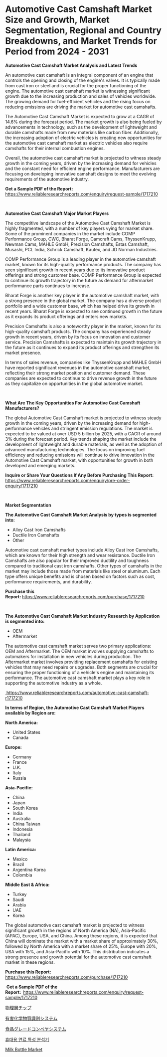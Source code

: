 <p><h1>Automotive Cast Camshaft Market Size and Growth, Market Segmentation, Regional and Country Breakdowns, and Market Trends for Period from 2024 -  2031</h1></p><p><strong>Automotive Cast Camshaft Market Analysis and Latest Trends</strong></p>
<p><p>An automotive cast camshaft is an integral component of an engine that controls the opening and closing of the engine's valves. It is typically made from cast iron or steel and is crucial for the proper functioning of the engine. The automotive cast camshaft market is witnessing significant growth due to the increasing production and sales of vehicles worldwide. The growing demand for fuel-efficient vehicles and the rising focus on reducing emissions are driving the market for automotive cast camshafts.</p><p>The Automotive Cast Camshaft Market is expected to grow at a CAGR of 14.6% during the forecast period. The market growth is also being fueled by advancements in technology, such as the development of lightweight and durable camshafts made from new materials like carbon fiber. Additionally, the increasing adoption of electric vehicles is creating new opportunities for the automotive cast camshaft market as electric vehicles also require camshafts for their internal combustion engines.</p><p>Overall, the automotive cast camshaft market is projected to witness steady growth in the coming years, driven by the increasing demand for vehicles and the constant need for efficient engine performance. Manufacturers are focusing on developing innovative camshaft designs to meet the evolving requirements of the automotive industry.</p></p>
<p><strong>Get a Sample PDF of the Report:&nbsp;</strong> <a href="https://www.reliableresearchreports.com/enquiry/request-sample/1717210">https://www.reliableresearchreports.com/enquiry/request-sample/1717210</a></p>
<p>&nbsp;</p>
<p><strong>Automotive Cast Camshaft Major Market Players</strong></p>
<p><p>The competitive landscape of the Automotive Cast Camshaft Market is highly fragmented, with a number of key players vying for market share. Some of the prominent companies in the market include COMP Performance Group, CWC, Bharat Forge, Camcraft Cams, ThyssenKrupp, Newman Cams, MAHLE GmbH, Precision Camshafts, Estas Camshaft, Musashi, PCL India, Schrick Camshaft, Kautex, and JD Norman Industries.</p><p>COMP Performance Group is a leading player in the automotive camshaft market, known for its high-quality performance products. The company has seen significant growth in recent years due to its innovative product offerings and strong customer base. COMP Performance Group is expected to continue its growth trajectory in the future as demand for aftermarket performance parts continues to increase.</p><p>Bharat Forge is another key player in the automotive camshaft market, with a strong presence in the global market. The company has a diverse product portfolio and a wide customer base, which has helped drive its growth in recent years. Bharat Forge is expected to see continued growth in the future as it expands its product offerings and enters new markets.</p><p>Precision Camshafts is also a noteworthy player in the market, known for its high-quality camshaft products. The company has experienced steady growth in recent years, driven by its focus on innovation and customer service. Precision Camshafts is expected to maintain its growth trajectory in the future as it continues to expand its product offerings and strengthen its market presence.</p><p>In terms of sales revenue, companies like ThyssenKrupp and MAHLE GmbH have reported significant revenues in the automotive camshaft market, reflecting their strong market position and customer demand. These companies are expected to continue to drive revenue growth in the future as they capitalize on opportunities in the global automotive market.</p></p>
<p>&nbsp;</p>
<p><strong>What Are The Key Opportunities For Automotive Cast Camshaft Manufacturers?</strong></p>
<p><p>The global Automotive Cast Camshaft market is projected to witness steady growth in the coming years, driven by the increasing demand for high-performance vehicles and stringent emission regulations. The market is expected to be valued at over USD 5 billion by 2025, with a CAGR of around 3% during the forecast period. Key trends shaping the market include the development of lightweight and durable materials, as well as the adoption of advanced manufacturing technologies. The focus on improving fuel efficiency and reducing emissions will continue to drive innovation in the Automotive Cast Camshaft market, with opportunities for growth in both developed and emerging markets.</p></p>
<p><strong>Inquire or Share Your Questions If Any Before Purchasing This Report:</strong> <a href="https://www.reliableresearchreports.com/enquiry/pre-order-enquiry/1717210">https://www.reliableresearchreports.com/enquiry/pre-order-enquiry/1717210</a></p>
<p>&nbsp;</p>
<p><strong>Market Segmentation</strong></p>
<p><strong>The Automotive Cast Camshaft Market Analysis by types is segmented into:</strong></p>
<p><ul><li>Alloy Cast Iron Camshafts</li><li>Ductile Iron Camshafts</li><li>Other</li></ul></p>
<p><p>Automotive cast camshaft market types include Alloy Cast Iron Camshafts, which are known for their high strength and wear resistance. Ductile Iron Camshafts are also popular for their improved ductility and toughness compared to traditional cast iron camshafts. Other types of camshafts in the market may include those made from materials like steel or aluminum. Each type offers unique benefits and is chosen based on factors such as cost, performance requirements, and durability.</p></p>
<p><strong>Purchase this Report:&nbsp;</strong><a href="https://www.reliableresearchreports.com/purchase/1717210">https://www.reliableresearchreports.com/purchase/1717210</a></p>
<p>&nbsp;</p>
<p><strong>The Automotive Cast Camshaft Market Industry Research by Application is segmented into:</strong></p>
<p><ul><li>OEM</li><li>Aftermarket</li></ul></p>
<p><p>The automotive cast camshaft market serves two primary applications: OEM and Aftermarket. The OEM market involves supplying camshafts to automakers for installation in new vehicles during production. The Aftermarket market involves providing replacement camshafts for existing vehicles that may need repairs or upgrades. Both segments are crucial for ensuring the proper functioning of a vehicle's engine and maintaining its performance. The automotive cast camshaft market plays a key role in supporting the automotive industry as a whole.</p></p>
<p><a href="https://www.reliableresearchreports.com/automotive-cast-camshaft-r1717210">&nbsp;https://www.reliableresearchreports.com/automotive-cast-camshaft-r1717210</a></p>
<p><strong>In terms of Region, the Automotive Cast Camshaft Market Players available by Region are:</strong></p>
<p>
    <p> <strong> North America: </strong>
        <ul>
            <li>United States</li>
            <li>Canada</li>
        </ul>
        </p> 
    <p> <strong> Europe: </strong>
        <ul>
            <li>Germany</li>
            <li>France</li>
            <li>U.K.</li>
            <li>Italy</li>
            <li>Russia</li>
        </ul>
        </p> 
    <p> <strong> Asia-Pacific: </strong>
        <ul>
            <li>China</li>
            <li>Japan</li>
            <li>South Korea</li>
            <li>India</li>
            <li>Australia</li>
            <li>China Taiwan</li>
            <li>Indonesia</li>
            <li>Thailand</li>
            <li>Malaysia</li>
        </ul>
        </p> 
    <p> <strong> Latin America: </strong>
        <ul>
            <li>Mexico</li>
            <li>Brazil</li>
            <li>Argentina Korea</li>
            <li>Colombia</li>
        </ul>
        </p> 
    <p> <strong> Middle East & Africa: </strong>
        <ul>
            <li>Turkey</li>
            <li>Saudi</li>
            <li>Arabia</li>
            <li>UAE</li>
            <li>Korea</li>
        </ul>
    </p>
    </p>
<p><p>The global automotive cast camshaft market is projected to witness significant growth in the regions of North America (NA), Asia-Pacific (APAC), Europe, USA, and China. Among these regions, it is expected that China will dominate the market with a market share of approximately 30%, followed by North America with a market share of 25%, Europe with 20%, USA with 15%, and Asia-Pacific with 10%. This distribution indicates a strong presence and growth potential for the automotive cast camshaft market in these regions.</p></p>
<p><strong>Purchase this Report: </strong><a href="https://www.reliableresearchreports.com/purchase/1717210">https://www.reliableresearchreports.com/purchase/1717210</a></p>
<p>&nbsp;<strong>Get a Sample PDF of the Report:&nbsp;&nbsp;</strong><a href="https://www.reliableresearchreports.com/enquiry/request-sample/1717210">https://www.reliableresearchreports.com/enquiry/request-sample/1717210</a></p>
<p><strong></strong></p>
<p><p><a href="https://github.com/DemarcusKuhlman/Market-Research-Report-List-1/blob/main/2528431107532.md">物理層チップ</a></p><p><a href="https://medium.com/@izaiahbartell/%E5%8D%B1%E9%99%BA%E7%89%A9%E5%8C%96%E5%AD%A6%E7%89%A9%E8%B3%AA%E8%AD%98%E5%88%A5%E3%82%B7%E3%82%B9%E3%83%86%E3%83%A0%E5%B8%82%E5%A0%B4%E3%81%AE%E8%A6%8B%E9%80%9A%E3%81%97-%E5%B8%82%E5%A0%B4%E5%8B%95%E5%90%91-%E6%88%90%E9%95%B7-%E4%BA%88%E6%B8%AC-2024%E5%B9%B4%E3%81%8B%E3%82%892031%E5%B9%B4%E3%81%BE%E3%81%A7-21066ff96580">有害化学物質識別システム</a></p><p><a href="https://medium.com/@lelanadden5645/%E9%A3%9F%E5%93%81%E3%82%B0%E3%83%AC%E3%83%BC%E3%83%89%E3%81%AE%E3%82%B3%E3%83%B3%E3%83%99%E3%82%A2%E3%82%B7%E3%82%B9%E3%83%86%E3%83%A0%E5%B8%82%E5%A0%B4-%E5%B8%82%E5%A0%B4cagr-%E5%B8%82%E5%A0%B4%E3%83%88%E3%83%AC%E3%83%B3%E3%83%89-%E3%81%8A%E3%82%88%E3%81%B3%E6%88%90%E9%95%B7%E6%88%A6%E7%95%A5%E3%81%AB%E9%96%A2%E3%81%99%E3%82%8B%E6%B4%9E%E5%AF%9F-f4667e34e616">食品グレードコンベヤシステム</a></p><p><a href="https://github.com/DavidCarter19662022/Market-Research-Report-List-1/blob/main/5931685101780.md">휴대용 연료 특성 분석기</a></p><p><a href="https://github.com/JuliaFadel1922/Market-Research-Report-List-1/blob/main/milk-bottle-market.md">Milk Bottle Market</a></p></p>
